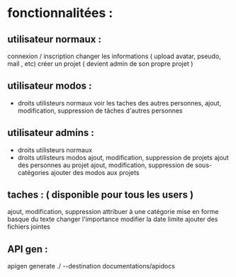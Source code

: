 
fonctionnalitées :
==================


utilisateur normaux :
---------------------
connexion / inscription
changer les informations ( upload avatar, pseudo, mail , etc)
créer un projet ( devient admin de son propre projet )

utilisateur modos :
-------------------
+ droits utilisteurs normaux
voir les taches des autres personnes,
ajout, modification, suppression de tâches d'autres personnes

utilisateur admins :
--------------------
+ droits utilisteurs normaux
+ droits utilisteurs modos
ajout, modification, suppression de projets
ajout des personnes au projet
ajout, modification, suppression de sous-catégories
ajouter des modos aux projets

taches : ( disponible pour tous les users )
--------
ajout, modification, suppression
attribuer à une catégorie
mise en forme basque du texte
changer l'importance
modifier la date limite
ajouter des fichiers jointes

API gen :
---------

apigen generate ./ --destination documentations/apidocs
